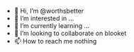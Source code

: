 - 👋 Hi, I’m @worthsbetter
- 👀 I’m interested in ...
- 🌱 I’m currently learning ...
- 💞️ I’m looking to collaborate on blooket
- 📫 How to reach me nothing

<!---
worthsbetter/worthsbetter is a ✨ special ✨ repository because its `README.md` (this file) appears on your GitHub profile.
You can click the Preview link to take a look at your changes.
--->
